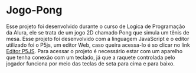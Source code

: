 # Jogo-Pong
Esse projeto foi desenvolvido durante o curso de Logica de Programação da Alura, ele se trata de um jogo 2D chamado Pong que simula um tênis de mesa.
Esse projeto foi desenvolvido com a linguagem JavaScript e o editor utilizado foi o P5js, um editor Web, caso queira acessa-lo é so clicar no link <a href="https://editor.p5js.org">Editor P5JS</a>.
Para acessar o projeto é necessário estar com um aparelho que tenha conexão com um teclado, já que a raquete controlada pelo jogador funciona por meio das teclas de seta para cima e para baixo.
